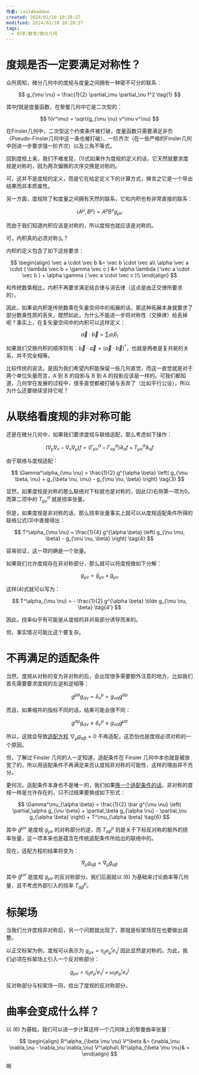 ```yaml
---
作者: LostAbaddon
created: 2024/01/10 10:28:27
modified: 2024/01/10 10:28:27
tags:
  - 科学/数学/微分几何
---
```


# 度规是否一定要满足对称性？

众所周知，微分几何中的度规与度量之间拥有一种密不可分的联系：

$$
g_{\mu \nu} = \frac{1}{2} \partial_\mu \partial_\nu f^2 \tag{1}
$$

其中$f$就是度量函数，在黎曼几何中它是二次型的：

$$
f(v^\mu) = \sqrt{g_{\mu \nu} v^\mu v^\nu}
$$

在Finsler几何中，二次型这个约束条件被打破，度量函数只需要满足非负（Pseudo-Finsler几何中这一条也被打破）、一阶齐次（在一些严格的Finsler几何中则进一步要求强一阶齐次）以及三角不等式。

回到度规上来，我们不难发现，(1)式如果作为度规的定义的话，它天然就要求度规是对称的，因为两次偏微的次序交换是对称的。

可，这并不是度规的定义，而是它在给定定义下的计算方式，换言之它是一个导出结果而非本质属性。

另一方面，度规除了和度量之间拥有天然的联系，它和内积也有非常直接的联系：

$$
\left< A^\mu, B^\mu \right> = A^\mu B^\nu g_{\mu \nu}
$$

而由于我们知道内积应该是对称的，所以度规也就应该是对称的。

可，内积真的必须对称么？

内积的定义包含了如下这些要求：

$$
\begin{align}
\vec a \cdot \vec b &= \vec b \cdot \vec a\\
\alpha \vec a \cdot ( \lambda \vec b + \gamma \vec c ) &= \alpha \lambda ( \vec a \cdot \vec b ) + \alpha \gamma ( \vec a \cdot \vec c )\\
\end{align}
$$

和传统数乘相比，内积不再要求满足结合律与消去律（这点是由正交律所要求的）。

因此，如果说内积是传统数乘在矢量空间中的拓展的话，那这种拓展本身就要求了部分数乘性质的丢失，既然如此，为什么不能进一步将对称性（交换律）给丢掉呢？事实上，在复矢量空间中的内积可以这样定义：

$$
\vec a \cdot \vec b = \sum_i a_i \bar b_i
$$

如果我们交换内积的顺序则有：$\vec b \cdot \vec a = (\vec a \cdot \vec b)^{\dagger}$，也就是两者是复共轭的关系，并不完全相等。

比较传统的说法，是因为我们希望内积能保留一些几何直觉，而这一直觉就是对于两个单位矢量而言，A 到 B 的投影与 B 到 A 的投影应该是一样的。可我们都知道，几何学在发展的过程中，很多直觉都被打破与丢弃了（比如平行公设），所以为什么还要继续坚持它呢？

# 从联络看度规的非对称可能

还是在微分几何中，如果我们要求度规与联络适配，那么考虑如下操作：

$$
(\nabla_\mu \nabla_\nu - \nabla_\nu \nabla_\mu) f = \left( \Gamma^\alpha_{\mu \nu} - \Gamma^\alpha_{\nu \mu} \right) \partial_\alpha f + T^\alpha_{\mu \nu} \partial_\alpha f \tag{2}
$$

由于联络与度规适配：

$$
\Gamma^\alpha_{\mu \nu} = \frac{1}{2} g^{\alpha \beta} \left( g_{\mu \beta, \nu} + g_{\beta \nu, \mu} - g_{\mu \nu, \beta} \right) \tag{3}
$$

显然，如果度规是对称的那么联络对下标就也是对称的，因此(2)右侧第一项为0。而第二项中的 $T^\alpha_{\mu \nu}$ 就是挠率张量。

但是，如果度规是非对称的话，那么挠率张量事实上就可以从度规适配条件所得的联络公式(3)中直接得出：

$$
T^\alpha_{\mu \nu} = \frac{1}{4} g^{\alpha \beta} \left( g_{\nu \mu, \beta} - g_{\mu \nu, \beta} \right) \tag{4}
$$

容易验证，这一项的确是一个张量。

如果我们允许度规存在非对称部分，那么就可以将度规做如下分解：

$$
g_{\mu \nu} = \bar g_{\mu \nu} + \tilde g_{\mu \nu} \tag{5}
$$

这样(4)式就可以写为：

$$
T^\alpha_{\mu \nu} = - \frac{1}{2} g^{\alpha \beta} \tilde g_{\mu \nu, \beta} \tag{4'}
$$

因此，挠率似乎有可能是从度规的非对易部分诱导而来的。

但，事实情况可能比这个要复杂。

# 不再满足的适配条件

当然，度规从对称的变为非对称的后，会出现很多需要额外注意的地方。比如我们首先需要要求度规的左逆和逆相等：

$$
g^{\mu \alpha} g_{\alpha \nu} = \delta^\mu_\nu = g_{\nu \alpha} g^{\alpha \mu} \tag{5}
$$

而且，如果缩并的指标不同的话，结果可能会很不同：

$$
g^{\alpha \mu} g_{\alpha \nu} \neq \delta^\mu_\nu \neq g_{\nu \alpha} g^{\mu \alpha} \tag{5'}
$$

所以，这就会导致[适配方程](关于适配条件.md) $\nabla_\mu g_{\alpha \beta} = 0$ 不再适配，这恐怕也是度规必须对称的一个原因。

但，了解过 Finsler 几何的人一定知道，适配条件在 Finsler 几何中本也就是被放宽了的，所以用适配条件不再满足来否认度规非对称的可能性，这样的理由并不充分。

更何况，适配条件本身也不是唯一的，我们如果[换一个适配条件的话](关于适配条件.md)，非对称的度规一样是允许存在的，只不过结果要换成如下形式：

$$
\Gamma^\mu_{\alpha \beta} = \frac{1}{2} \bar g^{\mu \nu} \left( \partial_\alpha g_{\nu \beta} + \partial_\beta g_{\alpha \nu} - \partial_\nu g_{\alpha \beta} \right) + T^\mu_{\alpha \beta} \tag{6}
$$

其中 $\bar g^{\mu \nu}$ 是度规 $g_{\mu \nu}$ 的对称部分的逆，而 $T^\mu_{\alpha \beta}$ 则是关于下标反对称的额外的挠率张量，这一项本来也是蕴含在传统适配条件所给出的联络中的。

现在，适配方程的结果将变为：

$$
\nabla_\mu g_{\alpha \beta} = \nabla_\mu \tilde g_{\alpha \beta} \tag{7}
$$

其中 $\tilde g^{\mu \nu}$ 是度规 $g_{\mu \nu}$ 的反对称部分。我们后面就以 (6) 为基础来讨论曲率等几何量，且不考虑外部引入的挠率 $T^\mu_{\alpha \beta}$。

# 标架场

当我们允许度规非对称后，另一个问题就出现了，那就是标架场现在也要做出调整。

以正交标架为例，度规可以表示为 $g_{\mu \nu} = \eta_{i j} e^i_\mu e^j_\nu$ 因此显然是对称的。为此，我们必须在标架场上引入一个反对称部分：

$$
g_{\mu \nu} = \eta_{i j} e^i_\mu e^j_\nu + \omega_{i j} e^i_\mu e^j_\nu \tag{8}
$$

反对称部分与标架场一同，给出了度规的反对称部分。

# 曲率会变成什么样？

以 (6) 为基础，我们可以进一步计算这样一个几何体上的黎曼曲率张量：

$$
\begin{align}
R^\alpha_{\beta \mu \nu} V^\beta &= (\nabla_\mu \nabla_\nu - \nabla_\nu \nabla_\nu) V^\alpha\\
R^\alpha_{\beta \mu \nu}& = 
\end{align}
$$

啊